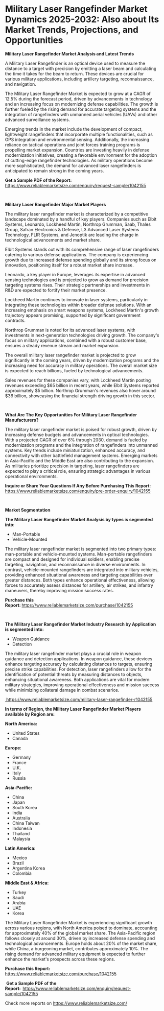 <p><h1>Military Laser Rangefinder Market Dynamics 2025-2032: Also about Its Market Trends, Projections, and Opportunities</h1></p><p><strong>Military Laser Rangefinder Market Analysis and Latest Trends</strong></p>
<p><p>A Military Laser Rangefinder is an optical device used to measure the distance to a target with precision by emitting a laser beam and calculating the time it takes for the beam to return. These devices are crucial for various military applications, including artillery targeting, reconnaissance, and navigation.</p><p>The Military Laser Rangefinder Market is expected to grow at a CAGR of 12.5% during the forecast period, driven by advancements in technology and an increasing focus on modernizing defense capabilities. The growth is further fueled by the rising demand for accurate targeting systems and the integration of rangefinders with unmanned aerial vehicles (UAVs) and other advanced surveillance systems.</p><p>Emerging trends in the market include the development of compact, lightweight rangefinders that incorporate multiple functionalities, such as GPS integration and environmental sensing. Additionally, the increasing reliance on tactical operations and joint forces training programs is propelling market expansion. Countries are investing heavily in defense modernization initiatives, creating a favorable environment for the adoption of cutting-edge rangefinder technologies. As military operations become more sophisticated, the demand for advanced laser rangefinders is anticipated to remain strong in the coming years.</p></p>
<p><strong>Get a Sample PDF of the Report:&nbsp;</strong> <a href="https://www.reliablemarketsize.com/enquiry/request-sample/1042155?utm_campaign=2640&utm_medium=2&utm_source=Github&utm_content=ia&utm_term=08042025&utm_id=military-laser-rangefinder">https://www.reliablemarketsize.com/enquiry/request-sample/1042155</a></p>
<p>&nbsp;</p>
<p><strong>Military Laser Rangefinder Major Market Players</strong></p>
<p><p>The military laser rangefinder market is characterized by a competitive landscape dominated by a handful of key players. Companies such as Elbit Systems, Leonardo, Lockheed Martin, Northrop Grumman, Saab, Thales Group, Safran Electronics & Defense, L3 Advanced Laser Systems Technology, FLIR Systems, and Jenoptik are leading the charge in technological advancements and market share.</p><p>Elbit Systems stands out with its comprehensive range of laser rangefinders catering to various defense applications. The company is experiencing growth due to increased defense spending globally and its strong focus on innovation, positioning itself for a robust market share increase.</p><p>Leonardo, a key player in Europe, leverages its expertise in advanced sensing technologies and is projected to grow as demand for precision targeting systems rises. Their strategic partnerships and investments in R&D are expected to fortify their market presence.</p><p>Lockheed Martin continues to innovate in laser systems, particularly in integrating these technologies within broader defense solutions. With an increasing emphasis on smart weapons systems, Lockheed Martin's growth trajectory appears promising, supported by significant government contracts.</p><p>Northrop Grumman is noted for its advanced laser systems, with investments in next-generation technologies driving growth. The company's focus on military applications, combined with a robust customer base, ensures a steady revenue stream and market expansion.</p><p>The overall military laser rangefinder market is projected to grow significantly in the coming years, driven by modernization programs and the increasing need for accuracy in military operations. The overall market size is expected to reach billions, fueled by technological advancements.</p><p>Sales revenues for these companies vary, with Lockheed Martin posting revenues exceeding $65 billion in recent years, while Elbit Systems reported approximately $5 billion. Northrop Grumman's revenues also hover around $36 billion, showcasing the financial strength driving growth in this sector.</p></p>
<p>&nbsp;</p>
<p><strong>What Are The Key Opportunities For Military Laser Rangefinder Manufacturers?</strong></p>
<p><p>The military laser rangefinder market is poised for robust growth, driven by increasing defense budgets and advancements in optical technologies. With a projected CAGR of over 6% through 2030, demand is fueled by modernization programs and the integration of rangefinders into unmanned systems. Key trends include miniaturization, enhanced accuracy, and connectivity with other battlefield management systems. Emerging markets in Asia-Pacific and the Middle East are also contributing to the expansion. As militaries prioritize precision in targeting, laser rangefinders are expected to play a critical role, ensuring strategic advantages in various operational environments.</p></p>
<p><strong>Inquire or Share Your Questions If Any Before Purchasing This Report:</strong> <a href="https://www.reliablemarketsize.com/enquiry/pre-order-enquiry/1042155?utm_campaign=2640&utm_medium=2&utm_source=Github&utm_content=ia&utm_term=08042025&utm_id=military-laser-rangefinder">https://www.reliablemarketsize.com/enquiry/pre-order-enquiry/1042155</a></p>
<p>&nbsp;</p>
<p><strong>Market Segmentation</strong></p>
<p><strong>The Military Laser Rangefinder Market Analysis by types is segmented into:</strong></p>
<p><ul><li>Man-Portable</li><li>Vehicle-Mounted</li></ul></p>
<p><p>The military laser rangefinder market is segmented into two primary types: man-portable and vehicle-mounted systems. Man-portable rangefinders are compact and designed for individual soldiers, enabling precise targeting, navigation, and reconnaissance in diverse environments. In contrast, vehicle-mounted rangefinders are integrated into military vehicles, providing enhanced situational awareness and targeting capabilities over greater distances. Both types enhance operational effectiveness, allowing forces to accurately assess distances for artillery, air strikes, and infantry maneuvers, thereby improving mission success rates.</p></p>
<p><strong>Purchase this Report:&nbsp;</strong><a href="https://www.reliablemarketsize.com/purchase/1042155?utm_campaign=2640&utm_medium=2&utm_source=Github&utm_content=ia&utm_term=08042025&utm_id=military-laser-rangefinder">https://www.reliablemarketsize.com/purchase/1042155</a></p>
<p>&nbsp;</p>
<p><strong>The Military Laser Rangefinder Market Industry Research by Application is segmented into:</strong></p>
<p><ul><li>Weapon Guidance</li><li>Detection</li></ul></p>
<p><p>The military laser rangefinder market plays a crucial role in weapon guidance and detection applications. In weapon guidance, these devices enhance targeting accuracy by calculating distances to targets, ensuring precise strike capabilities. For detection, laser rangefinders allow for the identification of potential threats by measuring distances to objects, enhancing situational awareness. Both applications are vital for modern military strategies, improving operational effectiveness and mission success while minimizing collateral damage in combat scenarios.</p></p>
<p><a href="https://www.reliablemarketsize.com/military-laser-rangefinder-r1042155?utm_campaign=2640&utm_medium=2&utm_source=Github&utm_content=ia&utm_term=08042025&utm_id=military-laser-rangefinder">&nbsp;https://www.reliablemarketsize.com/military-laser-rangefinder-r1042155</a></p>
<p><strong>In terms of Region, the Military Laser Rangefinder Market Players available by Region are:</strong></p>
<p>
    <p> <strong> North America: </strong>
        <ul>
            <li>United States</li>
            <li>Canada</li>
        </ul>
        </p> 
    <p> <strong> Europe: </strong>
        <ul>
            <li>Germany</li>
            <li>France</li>
            <li>U.K.</li>
            <li>Italy</li>
            <li>Russia</li>
        </ul>
        </p> 
    <p> <strong> Asia-Pacific: </strong>
        <ul>
            <li>China</li>
            <li>Japan</li>
            <li>South Korea</li>
            <li>India</li>
            <li>Australia</li>
            <li>China Taiwan</li>
            <li>Indonesia</li>
            <li>Thailand</li>
            <li>Malaysia</li>
        </ul>
        </p> 
    <p> <strong> Latin America: </strong>
        <ul>
            <li>Mexico</li>
            <li>Brazil</li>
            <li>Argentina Korea</li>
            <li>Colombia</li>
        </ul>
        </p> 
    <p> <strong> Middle East & Africa: </strong>
        <ul>
            <li>Turkey</li>
            <li>Saudi</li>
            <li>Arabia</li>
            <li>UAE</li>
            <li>Korea</li>
        </ul>
    </p>
    </p>
<p><p>The Military Laser Rangefinder Market is experiencing significant growth across various regions, with North America poised to dominate, accounting for approximately 40% of the global market share. The Asia-Pacific region follows closely at around 30%, driven by increased defense spending and technological advancements. Europe holds about 20% of the market share, while China, a burgeoning market, contributes approximately 10%. The rising demand for advanced military equipment is expected to further enhance the market's prospects across these regions.</p></p>
<p><strong>Purchase this Report: </strong><a href="https://www.reliablemarketsize.com/purchase/1042155?utm_campaign=2640&utm_medium=2&utm_source=Github&utm_content=ia&utm_term=08042025&utm_id=military-laser-rangefinder">https://www.reliablemarketsize.com/purchase/1042155</a></p>
<p>&nbsp;<strong>Get a Sample PDF of the Report:&nbsp;&nbsp;</strong><a href="https://www.reliablemarketsize.com/enquiry/request-sample/1042155?utm_campaign=2640&utm_medium=2&utm_source=Github&utm_content=ia&utm_term=08042025&utm_id=military-laser-rangefinder">https://www.reliablemarketsize.com/enquiry/request-sample/1042155</a></p>
<p><strong></strong></p>
<p>Check more reports on <a href="https://www.reliablemarketsize.com/?utm_campaign=2640&utm_medium=2&utm_source=Github&utm_content=ia&utm_term=08042025&utm_id=military-laser-rangefinder">https://www.reliablemarketsize.com/</a></p>